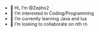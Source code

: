 - 👋 Hi, I’m @Zephx2
- 👀 I’m interested in Coding/Programming
- 🌱 I’m currently learning Java and lua
- 💞️ I’m looking to collaborate on nth rn



<!---
Zephx2/Zephx2 is a ✨ special ✨ repository because its `README.md` (this file) appears on your GitHub profile.
You can click the Preview link to take a look at your changes.
--->
